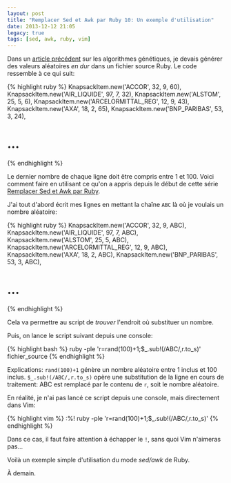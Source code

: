 ```yaml
---
layout: post
title: "Remplacer Sed et Awk par Ruby 10: Un exemple d'utilisation"
date: 2013-12-12 21:05
legacy: true
tags: [sed, awk, ruby, vim]
---
```




Dans un [article précédent](http://lkdjiin.github.io/blog/2013/12/11/les-algorithmes-genetiques-demystifies-42-un-probleme-deconomie/)
sur les algorithmes génétiques, je devais générer des valeurs aléatoires
*en dur* dans un fichier source Ruby. Le code ressemble à ce qui suit:

{% highlight ruby %}
KnapsackItem.new('ACCOR', 32, 9, 60),
KnapsackItem.new('AIR_LIQUIDE', 97, 7, 32),
KnapsackItem.new('ALSTOM', 25, 5, 6),
KnapsackItem.new('ARCELORMITTAL_REG', 12, 9, 43),
KnapsackItem.new('AXA', 18, 2, 65),
KnapsackItem.new('BNP_PARIBAS', 53, 3, 24),
# ...
{% endhighlight %}

Le dernier nombre de chaque ligne doit être compris entre 1 et 100.
Voici comment faire en utilisant ce qu'on a appris depuis le début
de cette série [Remplacer Sed et Awk par Ruby](http://lkdjiin.github.io/blog/2013/11/29/remplacer-sed-et-awk-par-ruby/).

<!-- more -->

J'ai tout d'abord écrit mes lignes en mettant la chaîne `ABC` là où je voulais
un nombre aléatoire:

{% highlight ruby %}
KnapsackItem.new('ACCOR', 32, 9, ABC),
KnapsackItem.new('AIR_LIQUIDE', 97, 7, ABC),
KnapsackItem.new('ALSTOM', 25, 5, ABC),
KnapsackItem.new('ARCELORMITTAL_REG', 12, 9, ABC),
KnapsackItem.new('AXA', 18, 2, ABC),
KnapsackItem.new('BNP_PARIBAS', 53, 3, ABC),
# ...
{% endhighlight %}

Cela va permettre au script de *trouver* l'endroit où substituer un nombre.

Puis, on lance le script suivant depuis une console:

{% highlight bash %}
ruby -ple 'r=rand(100)+1;$_.sub!(/ABC/,r.to_s)' fichier_source
{% endhighlight %}

Explications: `rand(100)+1` génère un nombre aléatoire entre 1 inclus et
100 inclus. `$_.sub!(/ABC/,r.to_s)` opère une substitution de la ligne en
cours de traitement: ABC est remplacé par le contenu de `r`, soit le nombre
aléatoire.

En réalité, je n'ai pas lancé ce script depuis une console, mais directement
dans Vim:

{% highlight vim %}
:%! ruby -ple 'r=rand(100)+1;$_.sub\!(/ABC/,r.to_s)'
{% endhighlight %}

Dans ce cas, il faut faire attention à échapper le `!`, sans quoi Vim
n'aimeras pas…

Voilà un exemple simple d'utilisation du mode *sed/awk* de Ruby.





À demain.




